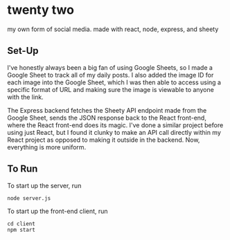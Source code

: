 # twenty two
my own form of social media. made with react, node, express, and sheety

## Set-Up
I've honestly always been a big fan of using Google Sheets, so I made a Google Sheet to track all of my daily posts. I also added the image ID for each image into the Google Sheet, which I was then able to access using a specific format of URL and making sure the image is viewable to anyone with the link.

The Express backend fetches the Sheety API endpoint made from the Google Sheet, sends the JSON response back to the React front-end, where the React front-end does its magic. I've done a similar project before using just React, but I found it clunky to make an API call directly within my React project as opposed to making it outside in the backend. Now, everything is more uniform.

## To Run
To start up the server, run
```
node server.js
```

To start up the front-end client, run
```
cd client
npm start
```
